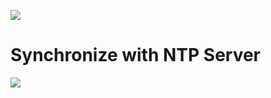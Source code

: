![](Imagens/Pasted%20image%2020240611103239.png)

# Synchronize with NTP Server
![](Imagens/Pasted%20image%2020240611103335.png)

